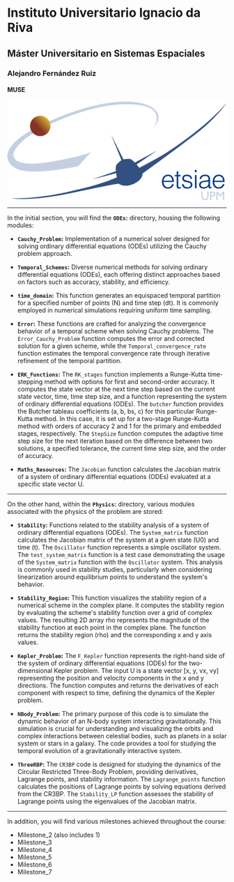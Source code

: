 # Instituto Universitario Ignacio da Riva
## Máster Universitario en Sistemas Espaciales
### Alejandro Fernández Ruiz
#### MUSE
![](ETSIAE.png)


---

In the initial section, you will find the **`ODEs`:** directory, housing the following modules:

- **`Cauchy_Problem`:** Implementation of a numerical solver designed for solving ordinary differential equations (ODEs) utilizing the Cauchy problem approach.

- **`Temporal_Schemes`:** Diverse numerical methods for solving ordinary differential equations (ODEs), each offering distinct approaches based on factors such as accuracy, stability, and efficiency.

- **`time_domain`:** This function generates an equispaced temporal partition for a specified number of points (N) and time step (dt). It is commonly employed in numerical simulations requiring uniform time sampling.

- **`Error`:** These functions are crafted for analyzing the convergence behavior of a temporal scheme when solving Cauchy problems. The `Error_Cauchy_Problem` function computes the error and corrected solution for a given scheme, while the `Temporal_convergence_rate` function estimates the temporal convergence rate through iterative refinement of the temporal partition.

- **`ERK_Functions`:** The `RK_stages` function implements a Runge-Kutta time-stepping method with options for first and second-order accuracy. It computes the state vector at the next time step based on the current state vector, time, time step size, and a function representing the system of ordinary differential equations (ODEs). The `butcher` function provides the Butcher tableau coefficients (a, b, bs, c) for this particular Runge-Kutta method. In this case, it is set up for a two-stage Runge-Kutta method with orders of accuracy 2 and 1 for the primary and embedded stages, respectively. The `StepSize` function computes the adaptive time step size for the next iteration based on the difference between two solutions, a specified tolerance, the current time step size, and the order of accuracy.

- **`Maths_Resources`:** The `Jacobian` function calculates the Jacobian matrix of a system of ordinary differential equations (ODEs) evaluated at a specific state vector U.

---

On the other hand, within the **`Physics`:** directory, various modules associated with the physics of the problem are stored:

- **`Stability`:** Functions related to the stability analysis of a system of ordinary differential equations (ODEs). The `System_matrix` function calculates the Jacobian matrix of the system at a given state (U0) and time (t). The `Oscillator` function represents a simple oscillator system. The `test_system_matrix` function is a test case demonstrating the usage of the `System_matrix` function with the `Oscillator` system. This analysis is commonly used in stability studies, particularly when considering linearization around equilibrium points to understand the system's behavior.

- **`Stability_Region`:** This function visualizes the stability region of a numerical scheme in the complex plane. It computes the stability region by evaluating the scheme's stability function over a grid of complex values. The resulting 2D array rho represents the magnitude of the stability function at each point in the complex plane. The function returns the stability region (rho) and the corresponding x and y axis values.

- **`Kepler_Problem`:** The `F_Kepler` function represents the right-hand side of the system of ordinary differential equations (ODEs) for the two-dimensional Kepler problem. The input U is a state vector [x, y, vx, vy] representing the position and velocity components in the x and y directions. The function computes and returns the derivatives of each component with respect to time, defining the dynamics of the Kepler problem.

- **`NBody_Problem`:** The primary purpose of this code is to simulate the dynamic behavior of an N-body system interacting gravitationally. This simulation is crucial for understanding and visualizing the orbits and complex interactions between celestial bodies, such as planets in a solar system or stars in a galaxy. The code provides a tool for studying the temporal evolution of a gravitationally interactive system.

- **`ThreeRBP`:** The `CR3BP` code is designed for studying the dynamics of the Circular Restricted Three-Body Problem, providing derivatives, Lagrange points, and stability information. The `Lagrange_points` function calculates the positions of Lagrange points by solving equations derived from the CR3BP. The `Stability_LP` function assesses the stability of Lagrange points using the eigenvalues of the Jacobian matrix.

---

In addition, you will find various milestones achieved throughout the course:

- Milestone_2 (also includes 1)
- Milestone_3
- Milestone_4
- Milestone_5
- Milestone_6
- Milestone_7
